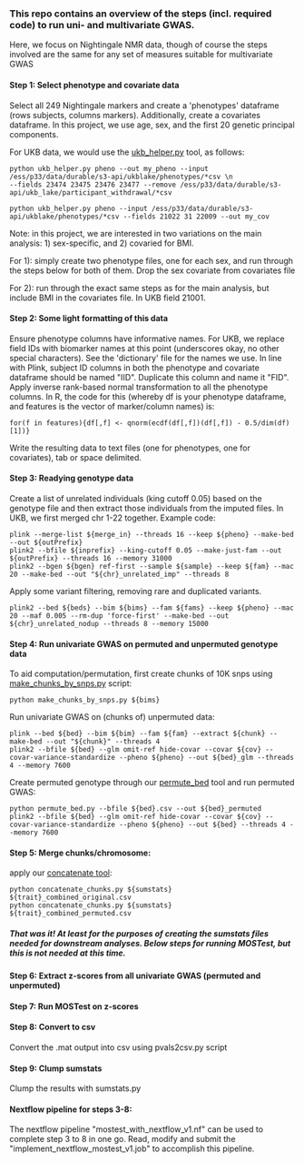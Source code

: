 ### This repo contains an overview of the steps (incl. required code) to run uni- and multivariate GWAS. 
Here, we focus on Nightingale NMR data, though of course the steps involved are the same for any set of measures suitable for multivariate GWAS

#### Step 1: Select phenotype and covariate data
Select all 249 Nightingale markers and create a 'phenotypes' dataframe (rows subjects, columns markers).
Additionally, create a covariates dataframe. In this project, we use age, sex, and the first 20 genetic principal components.

For UKB data, we would use the [ukb_helper.py](https://github.com/precimed/ukb) tool, as follows:

```
python ukb_helper.py pheno --out my_pheno --input /ess/p33/data/durable/s3-api/ukblake/phenotypes/*csv \n
--fields 23474 23475 23476 23477 --remove /ess/p33/data/durable/s3-api/ukb_lake/participant_withdrawal/*csv

python ukb_helper.py pheno --input /ess/p33/data/durable/s3-api/ukblake/phenotypes/*csv --fields 21022 31 22009 --out my_cov
```

Note: in this project, we are interested in two variations on the main analysis: 1) sex-specific, and 2) covaried for BMI. 

For 1): simply create two phenotype files, one for each sex, and run through the steps below for both of them. Drop the sex covariate from covariates file

For 2): run through the exact same steps as for the main analysis, but include BMI in the covariates file. In UKB field 21001.

#### Step 2: Some light formatting of this data
Ensure phenotype columns have informative names. For UKB, we replace field IDs with biomarker names at this point (underscores okay, no other special characters). See the 'dictionary' file for the names we use. In line with Plink, subject ID columns in both the phenotype and covariate dataframe should be named "IID". Duplicate this column and name it "FID".
Apply inverse rank-based normal transformation to all the phenotype columns. In R, the code for this (whereby df is your phenotype dataframe, and features is the vector of marker/column names) is:

```
for(f in features){df[,f] <- qnorm(ecdf(df[,f])(df[,f]) - 0.5/dim(df)[1])}
```

Write the resulting data to text files (one for phenotypes, one for covariates), tab or space delimited.

#### Step 3: Readying genotype data
Create a list of unrelated individuals (king cutoff 0.05) based on the genotype file and then extract those individuals from the imputed files. In UKB, we first merged chr 1-22 together.  Example code: 

```
plink --merge-list ${merge_in} --threads 16 --keep ${pheno} --make-bed --out ${outPrefix}
plink2 --bfile ${inprefix} --king-cutoff 0.05 --make-just-fam --out ${outPrefix} --threads 16 --memory 31000
plink2 --bgen ${bgen} ref-first --sample ${sample} --keep ${fam} --mac 20 --make-bed --out "${chr}_unrelated_imp" --threads 8
```

Apply some variant filtering, removing rare and duplicated variants.

```
plink2 --bed ${beds} --bim ${bims} --fam ${fams} --keep ${pheno} --mac 20 --maf 0.005 --rm-dup 'force-first' --make-bed --out ${chr}_unrelated_nodup --threads 8 --memory 15000
```

#### Step 4: Run univariate GWAS on permuted and unpermuted genotype data
To aid computation/permutation, first create chunks of 10K snps using [make_chunks_by_snps.py](https://github.com/precimed/misc/blob/main/metabolomics/make_chunks_by_snps.py) script:  

```
python make_chunks_by_snps.py ${bims}
```

Run univariate GWAS on (chunks of) unpermuted data:

```
plink --bed ${bed} --bim ${bim} --fam ${fam} --extract ${chunk} --make-bed --out "${chunk}" --threads 4
plink2 --bfile ${bed} --glm omit-ref hide-covar --covar ${cov} --covar-variance-standardize --pheno ${pheno} --out ${bed}_glm --threads 4 --memory 7600
```

Create permuted genotype through our [permute_bed](https://github.com/precimed/mostest/blob/mental/mental/permute_bed.py) tool and run permuted GWAS:

```
python permute_bed.py --bfile ${bed}.csv --out ${bed}_permuted
plink2 --bfile ${bed} --glm omit-ref hide-covar --covar ${cov} --covar-variance-standardize --pheno ${pheno} --out ${bed} --threads 4 --memory 7600
```

#### Step 5: Merge chunks/chromosome:
apply our [concatenate tool](https://github.com/precimed/misc/blob/main/metabolomics/concatenate_chunks.py): 

```
python concatenate_chunks.py ${sumstats} ${trait}_combined_original.csv
python concatenate_chunks.py ${sumstats} ${trait}_combined_permuted.csv
```

##### That was it! At least for the purposes of creating the sumstats files needed for downstream analyses. Below steps for running MOSTest, but this is not needed at this time.

#### Step 6: Extract z-scores from all univariate GWAS (permuted and unpermuted)

#### Step 7: Run MOSTest on z-scores 

#### Step 8: Convert to csv
Convert the .mat output into csv using pvals2csv.py script

#### Step 9: Clump sumstats
Clump the results with sumstats.py

#### Nextflow pipeline for steps 3-8:
The nextflow pipeline "mostest_with_nextflow_v1.nf" can be used to complete step 3 to 8 in one go. Read, modify and submit the "implement_nextflow_mostest_v1.job" to accomplish this pipeline. 
